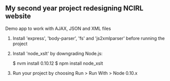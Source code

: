 ## My second year project redesigning NCIRL website


Demo app to work with AJAX, JSON and XML files

1. Install 'express', 'body-parser', 'fs' and 'js2xmlparser' before running the project

2. Install 'node_xslt' by downgrading Node.js:

    $ nvm install 0.10.12
    $ npm install node_xslt
    
3. Run your project by choosing Run > Run With > Node 0.10.x


